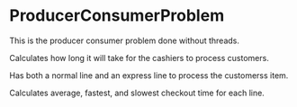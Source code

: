 # ProducerConsumerProblem

This is the producer consumer problem done without threads. 

Calculates how long it will take for the cashiers to process customers.

Has both a normal line and an express line to process the customerss item. 

Calculates average, fastest, and slowest checkout time for each line.
